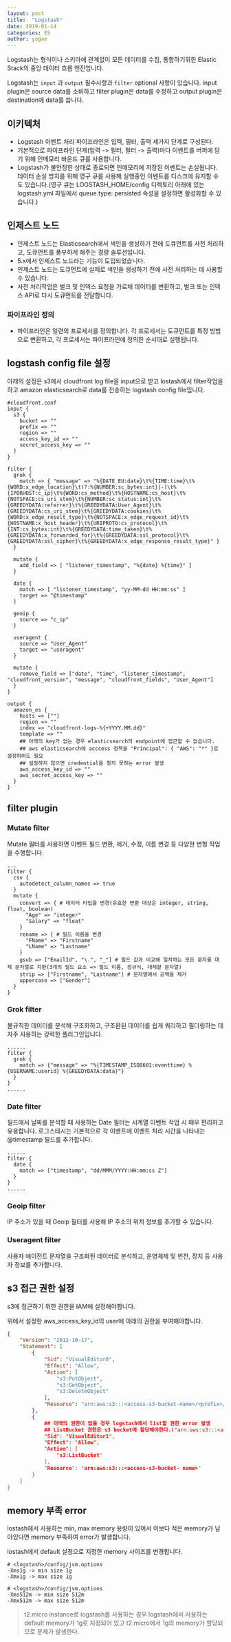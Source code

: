 ```yaml
---
layout: post
title:  "Logstash"
date: 2019-01-14
categories: ES
author: yogae
---
```


Logstash는 형식이나 스키마에 관계없이 모든 데이터를 수집, 통합하기위한 Elastic Stack의 중앙 데이터 흐름 엔진입니다.

Logstash는 `input` 과 `output` 필수사항과 `filter` optional 사항이 있습니다. input plugin은 source data를 소비하고 filter plugin은 data를 수정하고 output plugin은 destination에 data를 씁니다.

## 이키텍처

- Logstash 이벤트 처리 파이프라인은 입력, 필터, 출력 세가지 단계로 구성된다.
- 기본적으로 파이프라인 단계(입력 -> 필터, 필터 -> 출력)마다 이벤트를 버퍼에 담기 위해 인메모리 바운드 큐를 사용합니다.
- Logstash가 불안정한 상태로 종료되면 인메모리에 저장된 이벤트는 손실됩니다. 데이터 손실 방지를 위해 영구 큐를 사용해 실행중인 이벤트를 디스크에 유지할 수도 있습니다.(영구 큐는 LOGSTASH_HOME/config 디렉토리 아래에 있는 logstash.yml 파일에서 queue.type: persisted 속성을 설정하면 활성화할 수 있습니다.)

## 인제스트 노드

- 인제스트 노드는 Elasticsearch에서 색인을 생성하기 전에 도큐먼트를 사전 처리하고, 도큐먼트를 풍부하게 해주는 경량 솔루션입니다.
- 5.x에서 인제스트 노드라는 기능이 도입되었습니다. 
- 인제스트 노드는 도큐먼트에 실제로 색인을 생성하기 전에 사전 처리하는 데 사용할 수 있습니다.
- 사전 처리작업은 벌크 및 인덱스 요청을 가로채 데이터를 변환하고, 벌크 또는 인덱스 API로 다시 도큐먼트를 전달합니다.

### 파이프라인 정의

- 파이프라인은 일련의 프로세서를 정의합니다. 각 프로세서는 도큐먼트를 특정 방법으로 변환하고, 각 프로세서는 파이프라인에 정의한 순서대로 실행됩니다.

## logstash config file 설정

아래의 설정은 s3에서 cloudfront log file을 input으로 받고 lostash에서 filter작업을 하고 amazon elasticsearch로 data를 전송하는 logstash config file입니다.

```
#cloudfront.conf
input {
  s3 {
    bucket => ""
    prefix => ""
    region => ""
    access_key_id => ""
    secret_access_key => ""
  }
}

filter {
  grok {
    match => { "message" => "%{DATE_EU:date}\t%{TIME:time}\t%{WORD:x_edge_location}\t(?:%{NUMBER:sc_bytes:int}|-)\t%{IPORHOST:c_ip}\t%{WORD:cs_method}\t%{HOSTNAME:cs_host}\t%{NOTSPACE:cs_uri_stem}\t%{NUMBER:sc_status:int}\t%{GREEDYDATA:referrer}\t%{GREEDYDATA:User_Agent}\t%{GREEDYDATA:cs_uri_stem}\t%{GREEDYDATA:cookies}\t%{WORD:x_edge_result_type}\t%{NOTSPACE:x_edge_request_id}\t%{HOSTNAME:x_host_header}\t%{URIPROTO:cs_protocol}\t%{INT:cs_bytes:int}\t%{GREEDYDATA:time_taken}\t%{GREEDYDATA:x_forwarded_for}\t%{GREEDYDATA:ssl_protocol}\t%{GREEDYDATA:ssl_cipher}\t%{GREEDYDATA:x_edge_response_result_type}" }
  }

  mutate {
    add_field => [ "listener_timestamp", "%{date} %{time}" ]
  }

  date {
    match => [ "listener_timestamp", "yy-MM-dd HH:mm:ss" ]
    target => "@timestamp"
  }

  geoip {
    source => "c_ip"
  }

  useragent {
    source => "User_Agent"
    target => "useragent"
  }

  mutate {
    remove_field => ["date", "time", "listener_timestamp", "cloudfront_version", "message", "cloudfront_fields", "User_Agent"]
  }
}

output {
  amazon_es {
    hosts => [""]
    region => ""
    index => "cloudfront-logs-%{+YYYY.MM.dd}"
    template => ""
    ## 아래의 key가 없는 경우 elasticsearch의 endpoint에 접근할 수 없습니다.
    ## aws elasticsearch에 acccess 정책을 "Principal": { "AWS": "*" }로 설정하여도 필요
    ## 설정하지 않으면 credential을 찾지 못하는 error 발생
    aws_access_key_id => ""
    aws_secret_access_key => ""
  }
}
```

## filter plugin

### Mutate filter

Mutate 필터를 사용하면 이벤트 필드 변환, 제거, 수정, 이름 변경 등 다양한 변형 작업을 수행합니다.

```
...
filter {
  csv {
    autodetect_column_names => true
  }
  mutate {
    convert => { # 데이터 타입을 변경(유효한 변환 대상은 integer, string, float, boolean)
      "Age" => "integer"
      "Salary" => "float"
    }
    rename => { # 필드 이름을 변경
      "FName" => "Firstname"
      "LName" => "Lastname"
    }
    gsub => ["EmailId", "\.", "_"] # 필드 값과 비교해 일치하는 모든 문자를 대체 문자열로 치환(3개의 필드 요소 => 필드 이름, 정규식, 대체할 문자열)
    strip => ["Firstname", "Lastname"] # 문자열에서 공백을 제거
    uppercase => ["Gender"]
  }
}
```

### Grok filter

불규칙한 데이터를 분석해 구조화하고, 구조환된 데이터를 쉽게 쿼리하고 필더링하는 데 자주 사용하는 강력한 플러그인입니다.

```
......
filter {
  grok {
    match => {"message" => "%{TIMESTAMP_ISO8601:eventtime} %{USERNAME:userid} %{GREEDYDATA:data}"}
  }
}
......
```

### Date filter

필드에서 날짜를 분석할 때 사용하는 Date 필터는 시계열 이벤트 작업 시 매우 편리하고 유용합니다. 로그스태시는 기본적으로 각 이벤트에 이벤트 처리 시간을 나타내는 @timestamp 필드를 추가합니다.

```
......
filter {
  date {
    match => ["timestamp", "dd/MMM/YYYY:HH:mm:ss Z"]
  }
}
......
```

### Geoip filter

IP 주소가 있을 때 Geoip 필터를 사용해 IP 주소의 위치 정보를 추가할 수 있습니다.

### Useragent filter

사용자 에이전트 문자열을 구조화된 데이터로 분석하고, 운영체제 및 번전, 장치 등 사용자 정보를 추가합니다.

## s3 접근 권한 설정

s3에 접근하기 위한 권한을 IAM에 설정해야합니다.

위에서 설정한 aws_access_key_id의 user에 아래의 권한을 부여해야합니다.

```json
{
    "Version": "2012-10-17",
    "Statement": [
        {
            "Sid": "VisualEditor0",
            "Effect": "Allow",
            "Action": [
                "s3:PutObject",
                "s3:GetObject",
                "s3:DeleteObject"
            ],
            "Resource": "arn:aws:s3:::<access-s3-bucket-name>/<prefix>/*"
        },
        {
            ## 아래의 권한이 없을 경우 logstash에서 list할 권한 error 발생
            ## ListBucket 권한은 s3 bucket에 할당해야한다.("arn:aws:s3:::<access-s3-bucket- name>/<prefix>에 할당하지 않는다.)
            "Sid": "VisualEditor1",
            "Effect": "Allow",
            "Action": [
                "s3:ListBucket"
            ],
            "Resource": "arn:aws:s3:::<access-s3-bucket- name>"
        }
    ]
}
```

## memory 부족 error

lostash에서 사용하는 min, max memory 용량이 있어서 이보다 적은 memory가 남아있다면 memory 부족하여 error가 발생합니다.

lostash에서 default 설정으로 지정한 memory 사이즈를 변경합니다.

```
# <logstash>/config/jvm.options
-Xms1g -> min size 1g
-Xmx1g -> max size 1g
```

```
# <logstash>/config/jvm.options
-Xms512m -> min size 512m
-Xmx512m -> max size 512m
```

> t2.micro instance로 logstash를 사용하는 경우 logstash에서 사용하는 default  memory가 1g로 지정되어 있고 t2.micro에서 1g의 memory가 할당되므로 문제가 발생한다.